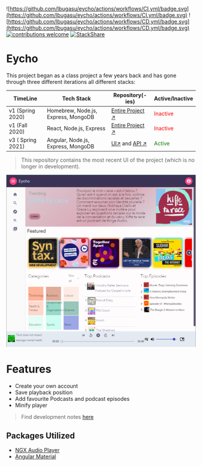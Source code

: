 ![https://github.com/lbugasu/eycho/actions/workflows/CI.yml/badge.svg](https://github.com/lbugasu/eycho/actions/workflows/CI.yml/badge.svg)
![https://github.com/lbugasu/eycho/actions/workflows/CD.yml/badge.svg](https://github.com/lbugasu/eycho/actions/workflows/CD.yml/badge.svg)
[![contributions welcome](https://img.shields.io/badge/contributions-welcome-brightgreen.svg?style=flat)](https://github.com/dwyl/esta/issues)
[![StackShare](https://img.shields.io/badge/Tech-Stack-0690fa.svg?style=flat)](https://stackshare.io/lbugasu/eycho)

# Eycho

This project began as a class project a few years back and has gone through three different iterations all different stacks: 

| TimeLine          | Tech Stack   |   Repository(-ies)| Active/Inactive |
| ----------------- | ----------- | ----------- | ----------- |
| v1 (Spring 2020)  | Homebrew, Node.js, Express, MongoDB | [Entire Project ↗](https://github.com/lbugasu/onthistopic-old)| <span style="color: red">Inactive</span>  |
| v1 (Fall 2020)    | React, Node.js, Express        | [Entire Project ↗](https://github.com/lbugasu/on-this-topic) | <span style="color: red">Inactive</span>|
| v3 ( Spring 2021) | Angular, Node.js, Express, MongoDB        | [UI↗](https://github.com/lbugasu/eycho) and  [API ↗](https://github.com/lbugasu/onthistopic-backend) |  <span style="color: green">Active</span> |

> This repository contains the most recent UI of the project (which is no longer in development).

![wireframe](./design/eycho2.png)


# Features
- Create your own account
- Save playback position
- Add favourite Podcasts and podcast episodes
- Minify player


> Find development notes [here](https://aeolian-lynx-ed9.notion.site/Project-Eycho-b38e561eaa1e4e648abd2d5ea7df6dd2)

## Packages Utilized
- [NGX Audio Player](https://vmudigal.github.io/ngx-audio-player/guide/getting-started)
- [Angular Material](https://material.angular.io/)
